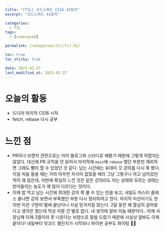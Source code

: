 ```yaml
---
title: "[TIL] 코드스쿼드 CS16 41일차"
excerpt: "코드스쿼드 41일차"

categories:
  - TIL
tags:
  - [codesquad]

permalink: /categories/til/til-41/

toc: true
toc_sticky: true

date: 2023-02-27
last_modified_at: 2023-02-27
---
```


# 오늘의 활동
- 드디어 마지막 CS16 시작
- fetch, rebase 다시 공부

# 느낀 점
- PR이나 브랜치 관련으로는 이미 블로그와 스터디로 해봤기 때문에 그렇게 어렵지는 않았다. 대신에 PR 규칙을 안 읽어서 마지막에 `main`에 `rebase` 했던 부분만 제외하면 그래도 빨리 할 수 있었던 것 같다. 남는 시간에는 유데미 깃 강의를 다시 쭉 봤다. 이걸 처음 들을 때는 거의 아무런 지식이 없었을 때라 그냥 그렇구나 하고 넘어갔던 적이 꽤 많은데, 이번에 확실히 느낀 것은 같은 강의라도 아는 상태와 모르는 상태는 받아들이는 농도가 꽤 많이 다르다는 것이다.
- 이제 밥 먹고 남는 시간에 최대한 강의 쭉 볼 수 있는 만큼 보고, 내일도 마스터 클래스 끝나면 강의 보면서 부족했던 부분 다시 정리하려고 한다. 마지막 미션이기도 한 이번 미션 구현이 벌써 끝난다니 사실 믿겨지질 않는다. 2달 동안 꽤 열심히 살아왔다고 생각은 했는데 막상 이룬 건 별로 없다. 내 생각에 알바 이놈 떄문이다.. 어제 사장님께 이제 3월이라 못 나온다는 뉘양스로 말씀 드렸기 때문에 사실상 알바도 이제 끝이다! 내일부터 릿코드 챌린지가 시작되니 파이썬 공부도 화이팅 💪🏻